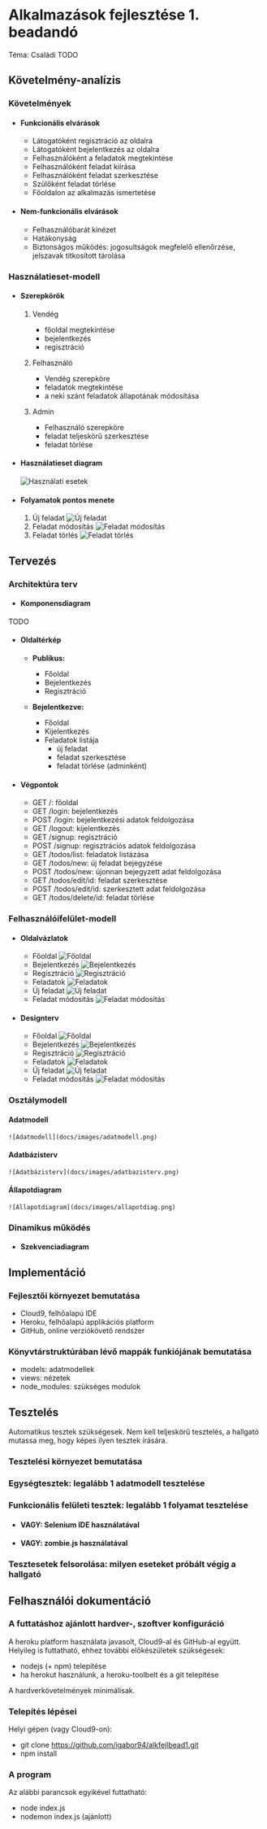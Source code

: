 # Alkalmazások fejlesztése 1. beadandó

Téma: Családi TODO


## Követelmény-analízis

### Követelmények
- #### Funkcionális elvárások
	- Látogatóként regisztráció az oldalra
	- Látogatóként bejelentkezés az oldalra
	- Felhasználóként a feladatok megtekintése
	- Felhasználóként feladat kiírása
	- Felhasználóként feladat szerkesztése
	- Szülőként feladat törlése
	- Főoldalon az alkalmazás ismertetése

- #### Nem-funkcionális elvárások
    - Felhasználóbarát kinézet
    - Hatákonyság
    - Biztonságos működés: jogosultságok megfelelő ellenőrzése, jelszavak titkosított tárolása


### Használatieset-modell

- #### Szerepkörök
	1. Vendég
		- főoldal megtekintése
		- bejelentkezés
		- regisztráció
        
    2. Felhasználó
        - Vendég szerepköre
        - feladatok megtekintése
        - a neki szánt feladatok állapotának módosítása

    3. Admin
        - Felhasználó szerepköre
        - feladat teljeskörű szerkesztése
        - feladat törlése

- #### Használatieset diagram
    ![Használati esetek](docs/images/haszneset.png)

- #### Folyamatok pontos menete
    1. Új feladat ![Új feladat](docs/images/folym_meghat_new.png)
    2. Feladat módosítás ![Feladat módosítás](docs/images/folym_meghat_edit.png)
    3. Feladat törlés ![Feladat törlés](docs/images/folym_meghat_del.png)


## Tervezés

### Architektúra terv
- #### Komponensdiagram
TODO
- #### Oldaltérkép
	- **Publikus:**
	    - Főoldal
	    - Bejelentkezés
	    - Regisztráció
	    
	- **Bejelentkezve:**
	    - Főoldal
	    - Kijelentkezés
	    - Feladatok listája
	        + új feladat
	        + feladat szerkesztése
	        + feladat törlése (adminként)

- #### Végpontok
    - GET /: főoldal
    - GET /login: bejelentkezés
    - POST /login: bejelentkezési adatok feldolgozása
    - GET /logout: kijelentkezés
    - GET /signup: regisztráció
    - POST /signup: regisztrációs adatok feldolgozása
    - GET /todos/list: feladatok listázása
    - GET /todos/new: új feladat bejegyzése
    - POST /todos/new: újonnan bejegyzett adat feldolgozása
    - GET /todos/edit/id: feladat szerkesztése
    - POST /todos/edit/id: szerkesztett adat feldolgozása
    - GET /todos/delete/id: feladat törlése

### Felhasználóifelület-modell
- #### Oldalvázlatok
    - Főoldal
        ![Főoldal](docs/images/vazlat_fooldal.jpg)
    - Bejelentkezés
        ![Bejelentkezés](docs/images/vazlat_login.jpg)
    - Regisztráció
        ![Regisztráció](docs/images/vazlat_reg.jpg)
    - Feladatok
        ![Feladatok](docs/images/vazlat_list.jpg)
    - Új feladat
        ![Új feladat](docs/images/vazlat_new.jpg)
    - Feladat módosítás
        ![Feladat módosítás](docs/images/vazlat_edit.jpg)

- #### Designterv
    - Főoldal
        ![Főoldal](docs/images/kesz_fooldal.png)
    - Bejelentkezés
        ![Bejelentkezés](docs/images/kesz_login.png)
    - Regisztráció
        ![Regisztráció](docs/images/kesz_reg.png)
    - Feladatok
        ![Feladatok](docs/images/kesz_list.png)
    - Új feladat
        ![Új feladat](docs/images/kesz_new.png)
    - Feladat módosítás
        ![Feladat módosítás](docs/images/kesz_edit.png)

### Osztálymodell
#### Adatmodell
    ![Adatmodell](docs/images/adatmodell.png)
#### Adatbázisterv
    ![Adatbázisterv](docs/images/adatbazisterv.png)
#### Állapotdiagram
    ![Állapotdiagram](docs/images/allapotdiag.png)

### Dinamikus működés
- #### Szekvenciadiagram


## Implementáció
### Fejlesztői környezet bemutatása
- Cloud9, felhőalapú IDE
- Heroku, felhőalapú applikációs platform
- GitHub, online verziókövető rendszer

### Könyvtárstruktúrában lévő mappák funkiójának bemutatása
- models: adatmodellek
- views: nézetek
- node_modules: szükséges modulok

## Tesztelés
Automatikus tesztek szükségesek. Nem kell teljeskörű tesztelés, a hallgató mutassa meg, hogy képes ilyen tesztek írására.

### Tesztelési környezet bemutatása
### Egységtesztek: legalább 1 adatmodell tesztelése
### Funkcionális felületi tesztek: legalább 1 folyamat tesztelése
- ####  VAGY: Selenium IDE használatával
- ####  VAGY: zombie.js használatával
### Tesztesetek felsorolása: milyen eseteket próbált végig a hallgató


## Felhasználói dokumentáció
### A futtatáshoz ajánlott hardver-, szoftver konfiguráció
A heroku platform használata javasolt, Cloud9-al és GitHub-al együtt.
Helyileg is futtatható, ehhez további előkészületek szükségesek:
- nodejs (+ npm) telepítése
- ha herokut használunk, a heroku-toolbelt és a git telepítése

A hardverkövetelmények minimálisak.

### Telepítés lépései
Helyi gépen (vagy Cloud9-on):

- git clone https://github.com/igabor94/alkfejlbead1.git
- npm install
### A program 
Az alábbi parancsok egyikével futtatható:
- node index.js
- nodemon index.js (ajánlott)